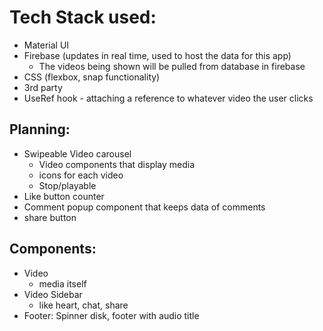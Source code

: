 # Tech Stack used:

- Material UI
- Firebase (updates in real time, used to host the data for this app)
  - The videos being shown will be pulled from database in firebase
- CSS (flexbox, snap functionality)
- 3rd party
- UseRef hook - attaching a reference to whatever video the user clicks

## Planning:

- Swipeable Video carousel
  - Video components that display media
  - icons for each video
  - Stop/playable
- Like button counter
- Comment popup component that keeps data of comments
- share button

## Components:

- Video
  - media itself
- Video Sidebar
  - like heart, chat, share
- Footer: Spinner disk, footer with audio title
